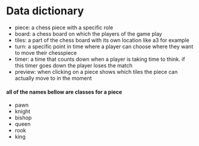 # Data dictionary
- piece: a chess piece with a specific role 
- board: a chess board on which the players of the game play
- tiles: a part of the chess board with its own location like a3 for example
- turn: a specific point in time where a player can choose where they want to move their chesspiece
- timer: a time that counts down when a player is taking time to think. if this timer goes down the player loses the match 
- preview: when clicking on a piece shows which tiles the piece can actually move to in the moment
#### all of the names bellow are classes for a piece
- pawn 
- knight
- bishop
- queen
- rook
- king
